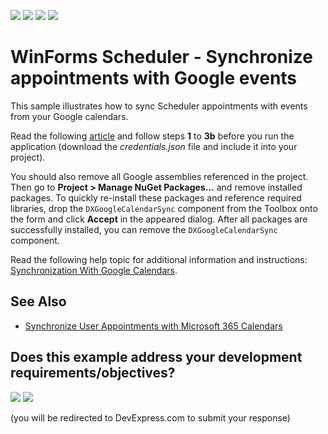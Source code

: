 <!-- default badges list -->
![](https://img.shields.io/endpoint?url=https://codecentral.devexpress.com/api/v1/VersionRange/151589853/24.2.1%2B)
[![](https://img.shields.io/badge/Open_in_DevExpress_Support_Center-FF7200?style=flat-square&logo=DevExpress&logoColor=white)](https://supportcenter.devexpress.com/ticket/details/T830508)
[![](https://img.shields.io/badge/📖_How_to_use_DevExpress_Examples-e9f6fc?style=flat-square)](https://docs.devexpress.com/GeneralInformation/403183)
[![](https://img.shields.io/badge/💬_Leave_Feedback-feecdd?style=flat-square)](#does-this-example-address-your-development-requirementsobjectives)
<!-- default badges end -->
# WinForms Scheduler - Synchronize appointments with Google events

This sample illustrates how to sync Scheduler appointments with events from your Google calendars.

Read the following [article](https://developers.google.com/calendar/quickstart/dotnet) and follow steps **1** to **3b** before you run the application (download the *credentials.json* file and include it into your project).

You should also remove all Google assemblies referenced in the project. Then go to **Project > Manage NuGet Packages...** and remove installed packages. To quickly re-install these packages and reference required libraries, drop the `DXGoogleCalendarSync` component from the Toolbox onto the form and click **Accept** in the appeared dialog. After all packages are successfully installed, you can remove the `DXGoogleCalendarSync` component.

Read the following help topic for additional information and instructions: [Synchronization With Google Calendars](https://documentation.devexpress.com/WindowsForms/120605/Controls-and-Libraries/Scheduler/Export-and-Import/Synchronization-With-Google-Calendars).


## See Also

* [Synchronize User Appointments with Microsoft 365 Calendars](https://github.com/DevExpress-Examples/winforms-scheduler-synchronize-appointments-with-outlook-365)
<!-- feedback -->
## Does this example address your development requirements/objectives?

[<img src="https://www.devexpress.com/support/examples/i/yes-button.svg"/>](https://www.devexpress.com/support/examples/survey.xml?utm_source=github&utm_campaign=winforms-scheduler-sync-with-google-calendars&~~~was_helpful=yes) [<img src="https://www.devexpress.com/support/examples/i/no-button.svg"/>](https://www.devexpress.com/support/examples/survey.xml?utm_source=github&utm_campaign=winforms-scheduler-sync-with-google-calendars&~~~was_helpful=no)

(you will be redirected to DevExpress.com to submit your response)
<!-- feedback end -->
